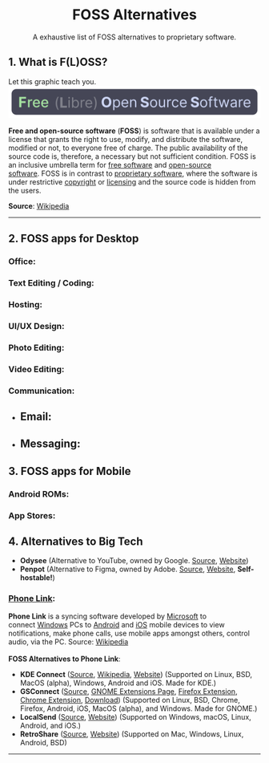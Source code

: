 <h1 align="center">FOSS Alternatives</h1>
<p align="center">A exhaustive list of FOSS alternatives to proprietary software.</p>


## 1. What is F(L)OSS?
Let this graphic teach you.<br>
![Free (Libre) Open Source Software](FLOSS.png)

**Free and open-source software** (**FOSS**) is software that is available under a license that grants the right to use, modify, and distribute the software, modified or not, to everyone free of charge. The public availability of the source code is, therefore, a necessary but not sufficient condition. FOSS is an inclusive umbrella term for [free software](https://en.wikipedia.org/wiki/Free_software "Free software") and [open-source software](https://en.wikipedia.org/wiki/Open-source_software "Open-source software"). FOSS is in contrast to [proprietary software](https://en.wikipedia.org/wiki/Proprietary_software "Proprietary software"), where the software is under restrictive [copyright](https://en.wikipedia.org/wiki/Copyright "Copyright") or [licensing](https://en.wikipedia.org/wiki/Software_license "Software license") and the source code is hidden from the users.

**Source**: [Wikipedia](https://en.wikipedia.org/wiki/Free_and_open-source_software)

<hr>

## 2. FOSS apps for Desktop
### Office:
### Text Editing / Coding:
### Hosting:
### UI/UX Design:
### Photo Editing:
### Video Editing:
### Communication:
- Email:
    - 
- Messaging:
    -


## 3. FOSS apps for Mobile
### Android ROMs:
### App Stores:

## 4. Alternatives to Big Tech
* **Odysee** (Alternative to YouTube, owned by Google. [Source](https://github.com/OdyseeTeam), [Website](https://odysee.com)) 
* **Penpot** (Alternative to Figma, owned by Adobe. [Source](https://github.com/penpot/penpot), [Website](https://penpot.app), **Self-hostable!**)

### [Phone Link](https://en.wikipedia.org/wiki/Phone_Link):
**Phone Link** is a syncing software developed by [Microsoft](https://en.wikipedia.org/wiki/Microsoft "Microsoft") to connect [Windows](https://en.wikipedia.org/wiki/Microsoft_Windows "Microsoft Windows") PCs to [Android](https://en.wikipedia.org/wiki/Android_(operating_system) "Android (operating system)") and [iOS](https://en.wikipedia.org/wiki/IOS "IOS") mobile devices to view notifications, make phone calls, use mobile apps amongst others, control audio, via the PC.
Source: [Wikipedia](https://en.wikipedia.org/wiki/Phone_Link)
<br>
<br>
**FOSS Alternatives to Phone Link**:
* **KDE Connect** ([Source](https://invent.kde.org/network/kdeconnect-kde), [Wikipedia](https://en.wikipedia.org/wiki/KDE_Connect), [Website](https://kdeconnect.kde.org/)) (Supported on Linux, BSD, MacOS (alpha), Windows, Android and iOS. Made for KDE.)
* **GSConnect** ([Source](https://github.com/GSConnect/gnome-shell-extension-gsconnect), [GNOME Extensions Page](https://extensions.gnome.org/extension/1319/gsconnect/), [Firefox Extension](https://addons.mozilla.org/en-US/firefox/addon/gsconnect/), [Chrome Extension](https://chromewebstore.google.com/detail/gsconnect/jfnifeihccihocjbfcfhicmmgpjicaec), [Download](https://github.com/GSConnect/gnome-shell-extension-gsconnect/wiki/Installation#standard)) (Supported on Linux, BSD, Chrome, Firefox, Android, iOS, MacOS (alpha), and Windows. Made for GNOME.)
* **LocalSend** ([Source](https://github.com/localsend/localsend), [Website](https://localsend.org/)) (Supported on Windows, macOS, Linux, Android, and iOS.)
* **RetroShare** ([Source](https://github.com/RetroShare/RetroShare), [Website](https://retroshare.cc/)) (Supported on Mac, Windows, Linux, Android, BSD)

<hr>